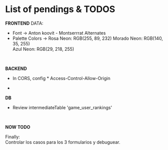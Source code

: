 # List of pendings & TODOS

**FRONTEND**
DATA: 
* Font -> Anton koovit - Montserrrat Alternates  
* Palette Colors -> 
Rosa Neon: RGB(255, 89, 232) 
Morado Neon: RGB(140, 35, 255)  
Azul Neon: RGB(29, 218, 255)  

<br>

**BACKEND**  

* In CORS, config * Access-Control-Allow-Origin  
  
* 

**DB**  
* Review intermediateTable 'game_user_rankings'    

<br>

**NOW TODO**

  Finally:  
  Controlar los casos para los 3 formularios y debuguear.

  